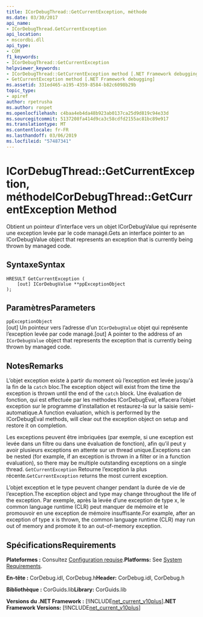 ```yaml
---
title: ICorDebugThread::GetCurrentException, méthode
ms.date: 03/30/2017
api_name:
- ICorDebugThread.GetCurrentException
api_location:
- mscordbi.dll
api_type:
- COM
f1_keywords:
- ICorDebugThread::GetCurrentException
helpviewer_keywords:
- ICorDebugThread::GetCurrentException method [.NET Framework debugging]
- GetCurrentException method [.NET Framework debugging]
ms.assetid: 331ed465-a195-4359-8584-b82c6098b29b
topic_type:
- apiref
author: rpetrusha
ms.author: ronpet
ms.openlocfilehash: c4baa4eb4da48b923ab0137ca25d9d819c94e33d
ms.sourcegitcommit: 5137208fa414d9ca3c58cdfd2155ac81bc89e917
ms.translationtype: MT
ms.contentlocale: fr-FR
ms.lasthandoff: 03/06/2019
ms.locfileid: "57487341"
---
```

# <a name="icordebugthreadgetcurrentexception-method"></a><span data-ttu-id="f4c9e-102">ICorDebugThread::GetCurrentException, méthode</span><span class="sxs-lookup"><span data-stu-id="f4c9e-102">ICorDebugThread::GetCurrentException Method</span></span>
<span data-ttu-id="f4c9e-103">Obtient un pointeur d’interface vers un objet ICorDebugValue qui représente une exception levée par le code managé.</span><span class="sxs-lookup"><span data-stu-id="f4c9e-103">Gets an interface pointer to an ICorDebugValue object that represents an exception that is currently being thrown by managed code.</span></span>  
  
## <a name="syntax"></a><span data-ttu-id="f4c9e-104">Syntaxe</span><span class="sxs-lookup"><span data-stu-id="f4c9e-104">Syntax</span></span>  
  
```  
HRESULT GetCurrentException (  
    [out] ICorDebugValue **ppExceptionObject  
);  
```  
  
## <a name="parameters"></a><span data-ttu-id="f4c9e-105">Paramètres</span><span class="sxs-lookup"><span data-stu-id="f4c9e-105">Parameters</span></span>  
 `ppExceptionObject`  
 <span data-ttu-id="f4c9e-106">[out] Un pointeur vers l’adresse d’un `ICorDebugValue` objet qui représente l’exception levée par code managé.</span><span class="sxs-lookup"><span data-stu-id="f4c9e-106">[out] A pointer to the address of an `ICorDebugValue` object that represents the exception that is currently being thrown by managed code.</span></span>  
  
## <a name="remarks"></a><span data-ttu-id="f4c9e-107">Notes</span><span class="sxs-lookup"><span data-stu-id="f4c9e-107">Remarks</span></span>  
 <span data-ttu-id="f4c9e-108">L’objet exception existe à partir du moment où l’exception est levée jusqu'à la fin de la `catch` bloc.</span><span class="sxs-lookup"><span data-stu-id="f4c9e-108">The exception object will exist from the time the exception is thrown until the end of the `catch` block.</span></span> <span data-ttu-id="f4c9e-109">Une évaluation de fonction, qui est effectuée par les méthodes ICorDebugEval, effacera l’objet exception sur le programme d’installation et restaurez-la sur la saisie semi-automatique.</span><span class="sxs-lookup"><span data-stu-id="f4c9e-109">A function evaluation, which is performed by the ICorDebugEval methods, will clear out the exception object on setup and restore it on completion.</span></span>  
  
 <span data-ttu-id="f4c9e-110">Les exceptions peuvent être imbriquées (par exemple, si une exception est levée dans un filtre ou dans une évaluation de fonction), afin qu’il peut y avoir plusieurs exceptions en attente sur un thread unique.</span><span class="sxs-lookup"><span data-stu-id="f4c9e-110">Exceptions can be nested (for example, if an exception is thrown in a filter or in a function evaluation), so there may be multiple outstanding exceptions on a single thread.</span></span> <span data-ttu-id="f4c9e-111">`GetCurrentException` Retourne l’exception la plus récente.</span><span class="sxs-lookup"><span data-stu-id="f4c9e-111">`GetCurrentException` returns the most current exception.</span></span>  
  
 <span data-ttu-id="f4c9e-112">L’objet exception et le type peuvent changer pendant la durée de vie de l’exception.</span><span class="sxs-lookup"><span data-stu-id="f4c9e-112">The exception object and type may change throughout the life of the exception.</span></span> <span data-ttu-id="f4c9e-113">Par exemple, après la levée d’une exception de type x, le common language runtime (CLR) peut manquer de mémoire et le promouvoir en une exception de mémoire insuffisante.</span><span class="sxs-lookup"><span data-stu-id="f4c9e-113">For example, after an exception of type x is thrown, the common language runtime (CLR) may run out of memory and promote it to an out-of-memory exception.</span></span>  
  
## <a name="requirements"></a><span data-ttu-id="f4c9e-114">Spécifications</span><span class="sxs-lookup"><span data-stu-id="f4c9e-114">Requirements</span></span>  
 <span data-ttu-id="f4c9e-115">**Plateformes :** Consultez [Configuration requise](../../../../docs/framework/get-started/system-requirements.md).</span><span class="sxs-lookup"><span data-stu-id="f4c9e-115">**Platforms:** See [System Requirements](../../../../docs/framework/get-started/system-requirements.md).</span></span>  
  
 <span data-ttu-id="f4c9e-116">**En-tête :** CorDebug.idl, CorDebug.h</span><span class="sxs-lookup"><span data-stu-id="f4c9e-116">**Header:** CorDebug.idl, CorDebug.h</span></span>  
  
 <span data-ttu-id="f4c9e-117">**Bibliothèque :** CorGuids.lib</span><span class="sxs-lookup"><span data-stu-id="f4c9e-117">**Library:** CorGuids.lib</span></span>  
  
 <span data-ttu-id="f4c9e-118">**Versions du .NET Framework :** [!INCLUDE[net_current_v10plus](../../../../includes/net-current-v10plus-md.md)]</span><span class="sxs-lookup"><span data-stu-id="f4c9e-118">**.NET Framework Versions:** [!INCLUDE[net_current_v10plus](../../../../includes/net-current-v10plus-md.md)]</span></span>
